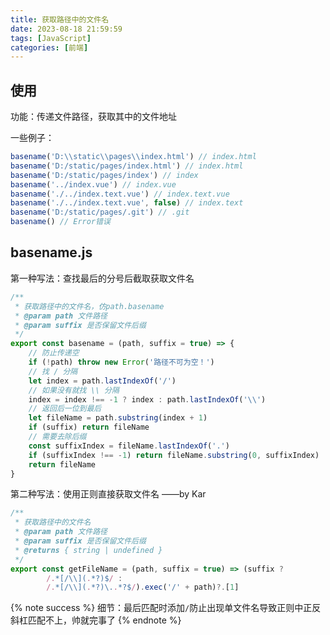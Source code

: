 ```yaml
---
title: 获取路径中的文件名
date: 2023-08-18 21:59:59
tags: [JavaScript]
categories: [前端]
---
```


## 使用

功能：传递文件路径，获取其中的文件地址

一些例子：

```js
basename('D:\\static\\pages\\index.html') // index.html
basename('D:/static/pages/index.html') // index.html
basename('D:/static/pages/index') // index
basename('../index.vue') // index.vue
basename('./../index.text.vue') // index.text.vue
basename('./../index.text.vue', false) // index.text
basename('D:/static/pages/.git') // .git
basename() // Error错误
```

## basename.js

第一种写法：查找最后的分号后截取获取文件名

```js
/**
 * 获取路径中的文件名，仿path.basename
 * @param path 文件路径
 * @param suffix 是否保留文件后缀
 */
export const basename = (path, suffix = true) => {
    // 防止传递空
    if (!path) throw new Error('路径不可为空！')
    // 找 / 分隔
    let index = path.lastIndexOf('/')
    // 如果没有就找 \\ 分隔
    index = index !== -1 ? index : path.lastIndexOf('\\')
    // 返回后一位到最后
    let fileName = path.substring(index + 1)
    if (suffix) return fileName
    // 需要去除后缀
    const suffixIndex = fileName.lastIndexOf('.')
    if (suffixIndex !== -1) return fileName.substring(0, suffixIndex)
    return fileName
}
```

第二种写法：使用正则直接获取文件名 ——by Kar

```js
/**
 * 获取路径中的文件名
 * @param path 文件路径
 * @param suffix 是否保留文件后缀
 * @returns { string | undefined }
 */
export const getFileName = (path, suffix = true) => (suffix ?
        /.*[/\\](.*?)$/ :
        /.*[/\\](.*?)\..*?$/).exec('/' + path)?.[1]
```

{% note success %}
细节：最后匹配时添加`/`防止出现单文件名导致正则中正反斜杠匹配不上，帅就完事了
{% endnote %}
